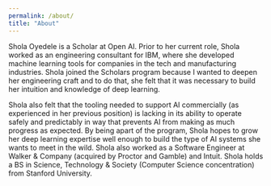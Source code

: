 ```yaml
---
permalink: /about/
title: "About"
---
```


Shola Oyedele is a Scholar at Open AI. Prior to her current role, Shola worked as an engineering consultant for IBM, where she developed machine learning tools for companies in the tech and manufacturing industries. Shola joined the Scholars program because I wanted to deepen her engineering craft and to do that, she felt that it was necessary to build her intuition and knowledge of deep learning. 

Shola also felt that the tooling needed to support AI commercially (as experienced in her previous position) is lacking in its ability to operate safely and predictably in way that prevents AI from making as much progress as expected. By being apart of the program, Shola hopes to grow her deep learning expertise well enough to build the type of AI systems she wants to meet in the wild. Shola also worked as a Software Engineer at Walker & Company (acquired by Proctor and Gamble) and Intuit. Shola holds a BS in Science, Technology & Society (Computer Science concentration) from Stanford University.

